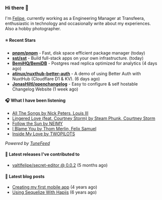 ### Hi there 👋

I'm [Felipe](https://felipevm.com), currently working as a Engineering Manager at Transfeera, enthusiastic in technology and occasionally write about my experiences. Also a hobby photographer.

#### ⭐ Recent Stars
- **[pnpm/pnpm](https://github.com/pnpm/pnpm)** - Fast, disk space efficient package manager (today)
- **[sst/sst](https://github.com/sst/sst)** - Build full-stack apps on your own infrastructure. (today)
- **[BemiHQ/BemiDB](https://github.com/BemiHQ/BemiDB)** - Postgres read replica optimized for analytics (4 days ago)
- **[atinux/nuxthub-better-auth](https://github.com/atinux/nuxthub-better-auth)** - A demo of using Better Auth with NuxtHub (Cloudflare D1 &amp; KV). (6 days ago)
- **[JonasHiltl/openchangelog](https://github.com/JonasHiltl/openchangelog)** - Easy to configure &amp; self hostable Changelog Website (1 week ago)

#### 🎧 What I have been listening
- [All The Songs by Nick Peters, Louis III](https://open.spotify.com/track/5oA3tiyOv8pNM7yh4YwY4q)
- [Lingered Love (feat. Courtney Storm) by Steam Phunk, Courtney Storm](https://open.spotify.com/track/0ri2rVapK5XjXf2fqkAjJK)
- [Follow the Sun by NEIMY](https://open.spotify.com/track/5NhrlsuS5y4T4N7WbbEute)
- [I Blame You by Thom Merlin, Felix Samuel](https://open.spotify.com/track/3Ih900m7RZMpJIJZnll0m6)
- [Inside My Love by TWOPILOTS](https://open.spotify.com/track/35Z92uTzX4sfUPx4WUACVh)

_Powered by [TuneFeed](https://tunefeed.app?ref=valtlfelipe-gh-profile)_ 

#### 🚀 Latest releases I've contributed to


- [valtlfelipe/secret-editor @ 0.0.2](https://github.com/valtlfelipe/secret-editor/releases/tag/0.0.2) (5 months ago)

#### 📄 Latest blog posts
- [Creating my first mobile app](https://felipevm.com/posts/creating-my-first-mobile-app/) (4 years ago)
- [Using Sequelize With Hapijs](https://felipevm.com/posts/using-sequelize-with-hapijs/) (6 years ago)
